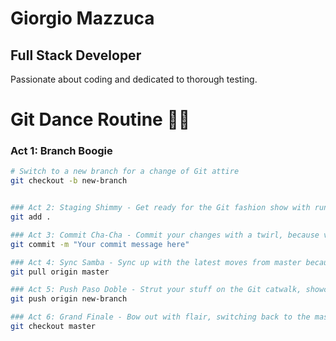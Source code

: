 # Giorgio Mazzuca
## Full Stack Developer

Passionate about coding and dedicated to thorough testing.


# Git Dance Routine 💃🔄

### Act 1: Branch Boogie
```bash
# Switch to a new branch for a change of Git attire
git checkout -b new-branch


### Act 2: Staging Shimmy - Get ready for the Git fashion show with runway-ready changes
git add .

### Act 3: Commit Cha-Cha - Commit your changes with a twirl, because version control can be fabulous
git commit -m "Your commit message here"

### Act 4: Sync Samba - Sync up with the latest moves from master because we're all in this dance together
git pull origin master

### Act 5: Push Paso Doble - Strut your stuff on the Git catwalk, showcasing changes to the world
git push origin new-branch

### Act 6: Grand Finale - Bow out with flair, switching back to the master branch for the final bow
git checkout master
